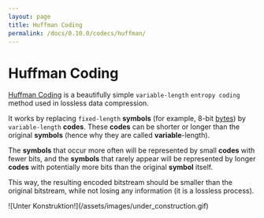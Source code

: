 ```yaml
---
layout: page
title: Huffman Coding
permalink: /docs/0.10.0/codecs/huffman/
---
```


# Huffman Coding

[Huffman Coding](https://en.wikipedia.org/wiki/Huffman_coding)
is a beautifully simple `variable-length` `entropy coding` method used
in lossless data compression.

It works by replacing `fixed-length` **symbols** (for example, 8-bit
[bytes](bitstream#byte)) by `variable-length` **codes**.
These **codes** can be shorter or longer than the original **symbols**
(hence why they are called **variable**-length).

The **symbols** that occur more often will be represented by small
**codes** with fewer bits, and the **symbols** that rarely appear will
be represented by longer **codes** with potentially more bits than the
original **symbol** itself.

This way, the resulting encoded bitstream should be smaller than the
original bitstream, while not losing any information (it is a lossless
process).

<!--
TODO make an interactive huffman code generator.
Input: text and "Generate" button (also maybe checkbox with automatic table generation for each keystroke).
Middle: bitstream (also hex maybe?) for the input text
Output: huffman coded bitstream.
Hovering over symbols in the input should highlight the codes in the output (and vice-versa).
-->
<!--
But how does that apply to our JPEG? Well, we first need to know what it is that we will be encoding.
Let's have another look at the `flattened` **quantized coefficients**
we had at the end of the
[`Zig-Zag and Run-Length Encoding` overview](zigzag).

<div id="zz_line_zigzag_rle"></div>


How do we know when one VLC ends and the next one starts? Because Huffman Coding is FUCKING MAJESTIC.

## The Code

## DC Prediction

and level shifting.
FFmpeg does level shifting by resetting last_dc to (4 << s->bits),
instead of +128 for all pixels before each fdct.

## bla

Interesting: No, you're wrong. The OP asked "Assuming that I have an 8x8 matrix of 8 bit unsigned values" and, as in my answer, you see that the range will be from 0 to 2040 for the DC coefficient and from -1020 to 1020 for the AC coefficients, meaning that 11 bits are enough. MPEG has to use 12 bits because in P and B pictures you encode differences, so the input value is from -255 to 255 effectively adding one more bit.
https://dsp.stackexchange.com/questions/43588/what-is-the-maximum-value-that-can-result-from-a-2d-dct

The `q_dct` object has one `key/value` pair, where the key is called
**data**, and the value is a 4-dimensional array, where each of the
dimensions represent the following:
* **planes**: there are three planes in an `JPEG` file. One for the
  luminance (`Y`), and two for chrominance (`U` and `V`).
* **rows**: there will be `image_height / 8` rows for the luma plane,
  and either `image_height / 8` or `image_height / 16` rows for the
  chroma planes, depending on the `pixel format` that was used.
* **columns**: there will be `image_width / 8` columns for the luma
  plane, and either `image_width / 8` or `image_width / 16` columns for
  the chroma planes, depending on the `pixel format` that was used.
* **coefficients**: there will be 64 quantized `DCT` coefficients for
  each macroblock. Instead of being represented as a 2-dimensional
  array, the coefficients are represented as a 1-dimensional array in
  the `zig-zag` scanning order, following the green line below from the
  top left corner to the bottom right corner:
-->

<script type="module" src="../huffman.js"></script>

<p markdown="1" class="centered">
![Unter Konstruktion!](/assets/images/under_construction.gif)
</p>
